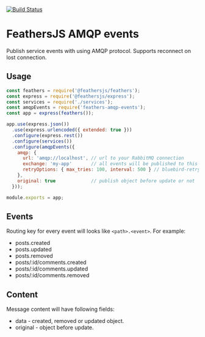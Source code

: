 [![Build Status](https://travis-ci.org/kozzztya/feathers-amqp-events.svg?branch=master)](https://travis-ci.org/kozzztya/feathers-amqp-events)

# FeathersJS AMQP events

Publish service events with using AMQP protocol.
Supports reconnect on lost connection.

## Usage

```js
const feathers = require('@feathersjs/feathers');
const express = require('@feathersjs/express');
const services = require('./services');
const amqpEvents = require('feathers-amqp-events');
const app = express(feathers());

app.use(express.json())
  .use(express.urlencoded({ extended: true }))
  .configure(express.rest())
  .configure(services())
  .configure(amqpEvents({
    amqp: {
      url: 'amqp://localhost', // url to your RabbitMQ connection
      exchange: 'my-app'       // all events will be published to this exchange
      retryOptions: { max_tries: 100, interval: 500 } // bluebird-retry options for reconnect
    },
    original: true             // publish object before update or not
  }));

module.exports = app;
```

## Events

Routing key for every event will looks like `<path>.<event>`. For example:

- posts.created
- posts.updated
- posts.removed
- posts/:id/comments.created
- posts/:id/comments.updated
- posts/:id/comments.removed

## Content

Message content will have following fields:

- data - created, removed or updated object.
- original - object before update.
